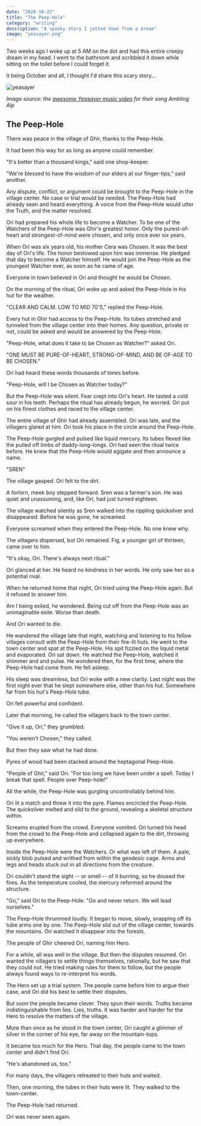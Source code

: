 ```yaml
---
date: "2020-10-22"
title: "The Peep-Hole"
category: "writing"
description: "A spooky story I jotted down from a dream"
image: "yeasayer.png"
---
```


Two weeks ago I woke up at 5 AM on the dot and had this entire creepy dream in my head. I went to the bathroom and scribbled it down while sitting on the toilet before I could forget it. 

It being October and all, I thought I'd share this scary story...

![yeasayer](./images/yeasayer.png)

*Image source: the [awesome Yeasayer music video](https://www.youtube.com/watch?v=JyBl5ZgnEr4) for their song Ambling Alp*

## The Peep-Hole

There was peace in the village of Ghir, thanks to the Peep-Hole.

It had been this way for as long as anyone could remember.

"It's better than a thousand kings," said one shop-keeper.

"We're blessed to have the wisdom of our elders at our finger-tips," said another.

Any dispute, conflict, or argument could be brought to the Peep-Hole in the village center. No case or trial would be needed. The Peep-Hole had already seen and heard everything. A voice from the Peep-Hole would utter the Truth, and the matter resolved.

Ori had prepared his whole life to become a Watcher. To be one of the Watchers of the Peep-Hole was Ghir's greatest honor. Only the purest-of-heart and strongest-of-mind were chosen, and only once ever six years.

When Ori was six years old, his mother Cera was Chosen. It was the best day of Ori's life. The honor bestowed upon him was immense. He pledged that day to become a Watcher himself. He would join the Peep-Hole as the youngest Watcher ever, as soon as he came of age.

Everyone in town believed in Ori and thought he would be Chosen.

On the morning of the ritual, Ori woke up and asked the Peep-Hole in his hut for the weather.

"CLEAR AND CALM. LOW TO MID 70'S," replied the Peep-Hole.

Every hut in Ghir had access to the Peep-Hole. Its tubes stretched and tunneled from the village center into their homes. Any question, private or not, could be asked and would be answered by the Peep-Hole.

"Peep-Hole, what does it take to be Chosen as Watcher?" asked Ori.

"ONE MUST BE PURE-OF-HEART, STRONG-OF-MIND, AND BE OF-AGE TO BE CHOSEN."

Ori had heard these words thousands of times before.

"Peep-Hole, will I be Chosen as Watcher today?"

But the Peep-Hole was silent. Fear crept into Ori's heart. He tasted a cold sour in his teeth. Perhaps the ritual has already begun, he worried. Ori put on his finest clothes and raced to the village center.

The entire village of Ghir had already assembled. Ori was late, and the villagers glared at him. Ori took his place in the circle around the Peep-Hole.

The Peep-Hole gurgled and pulsed like liquid mercury. Its tubes flexed like the pulled off limbs of daddy-long-longs. Ori had seen the ritual twice before. He knew that the Peep-Hole would agigate and then announce a name.

"SREN"

The village gasped. Ori felt to the dirt. 

A forlorn, meek boy stepped forward. Sren was a farmer's son. He was quiet and unassuming, and, like Ori, had just turned eighteen.

The village watched silently as Sren walked into the rippling quicksilver and disappeared. Before he was gone, he screamed.

Everyone screamed when they entered the Peep-Hole. No one knew why.

The villagers dispersed, but Ori remained. Fig, a younger girl of thirteen, came over to him.

"It's okay, Ori. There's always next ritual."

Ori glanced at her. He heard no kindness in her words. He only saw her as a potential rival.

When he returned home that night, Ori tried using the Peep-Hole again. But it refused to answer him.

Am I being exiled, he wondered. Being cut off from the Peep-Hole was an unimaginable exile. Worse than death. 

And Ori wanted to die.

He wandered the village late that night, watching and listening to his fellow villages consult with the Peep-Hole from their fire-lit huts. He went to the town center and spat at the Peep-Hole. His spit fizzled on the liquid metal and evaporated. Ori sat down. He watched the Peep-Hole, watched it shimmer and and pulse. He wondered then, for the first time, where the Peep-Hole had come from. He fell asleep.

His sleep was dreamless, but Ori woke with a new clarity. Last night was the first night ever that he slept somewhere else, other than his hut. Somewhere far from his hut's Peep-Hole tube.

Ori felt powerful and confident.

Later that morning, he called the villagers back to the town center.

"Give it up, Ori," they grumbled.

"You weren't Chosen," they called.

But then they saw what he had done.

Pyres of wood had been stacked around the heptagonal Peep-Hole.

"People of Ghir," said Ori. "For too long we have been under a spell. Today I break that spell. People over Peep-hole!"

All the while, the Peep-Hole was gurgling uncontrollably behind him.

Ori lit a match and threw it into the pyre. Flames encircled the Peep-Hole. The quicksilver melted and slid to the ground, revealing a skeletal structure within.

Screams erupted from the crowd. Everyone vomited. Ori turned his head from the crowd to the Peep-Hole and collapsed again to the dirt, throwing up everywhere.

Inside the Peep-Hole were the Watchers. Or what was left of them. A pale, sickly blob pulsed and writhed from within the geodesic cage. Arms and legs and heads stuck out in all directions from the creature. 

Ori couldn't stand the sight -- or smell -- of it burning, so he doused the fires. As the temperature cooled, the mercury reformed around the structure.

"Go," said Ori to the Peep-Hole. "Go and never return. We will lead ourselves."

The Peep-Hole thrummed loudly. It began to move, slowly, snapping off its tube arms one by one. The Peep-Hole slid out of the village center, towards the mountains. Ori watched it disappear into the forests.

The people of Ghir cheered Ori, naming him Hero. 

For a while, all was well in the village. But then the disputes resumed. Ori wanted the villagers to settle things themselves, rationally, but he saw that they could not. He tried making rules for them to follow, but the people always found ways to re-interpret his words.

The Hero set up a trial system. The people came before him to argue their case, and Ori did his best to settle their disputes.

But soon the people became clever. They spun their words. Truths became indistinguishable from lies. Lies, truths. It was harder and harder for the Hero to resolve the matters of the village.

More than once as he stood in the town center, Ori caught a glimmer of silver in the corner of his eye, far away on the mountain-tops.

It became too much for the Hero. That day, the people came to the town center and didn't find Ori.

"He's abandoned us, too."

For many days, the villagers retreated to their huts and waited.

Then, one morning, the tubes in their huts were lit. They walked to the town-center.

The Peep-Hole had returned.

Ori was never seen again.